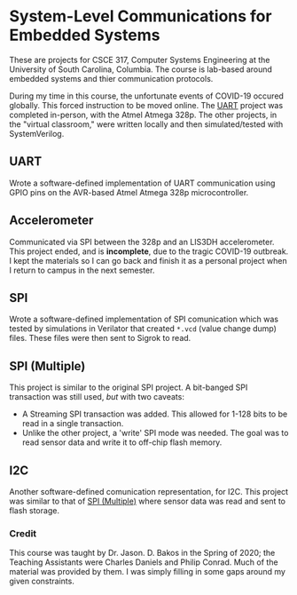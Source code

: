 # System-Level Communications for Embedded Systems
These are projects for CSCE 317, Computer Systems Engineering at the University of South Carolina, Columbia. The course is lab-based around embedded systems and thier communication protocols.

During my time in this course, the unfortunate events of COVID-19 occured globally. This forced instruction to be moved online. 
The [UART](#UART) project was completed in-person, with the Atmel Atmega 328p. The other projects, in the "virtual classroom," were written locally and then simulated/tested with SystemVerilog. 

## UART
Wrote a software-defined implementation of UART communication using GPIO pins on the AVR-based Atmel Atmega 328p microcontroller.

## Accelerometer
Communicated via SPI between the 328p and an LIS3DH accelerometer. This project ended, and is __incomplete__, due to the tragic COVID-19 outbreak. I kept the materials so I can go back and finish it as a personal project when I return to campus in the next semester.   

## SPI
Wrote a software-defined implementation of SPI comunication which was tested by simulations in Verilator that created `*.vcd` (value change dump) files. These files were then sent to Sigrok to read.

## SPI (Multiple)
This project is similar to the original SPI project. A bit-banged SPI transaction was still used, _but_ with two caveats:
  * A Streaming SPI transaction was added. This allowed for 1-128 bits to be read in a single transaction.
  * Unlike the other project, a 'write' SPI mode was needed.
The goal was to read sensor data and write it to off-chip flash memory.

## I2C
Another software-defined comunication representation, for I2C. This project was similar to that of [SPI (Multiple)](##SPI (Multiple)) where sensor data was read and sent to flash storage. 

### Credit
This course was taught by Dr. Jason. D. Bakos in the Spring of 2020; the Teaching Assistants were Charles Daniels and Philip Conrad. Much of the material was provided by them. I was simply filling in some gaps around my given constraints.
